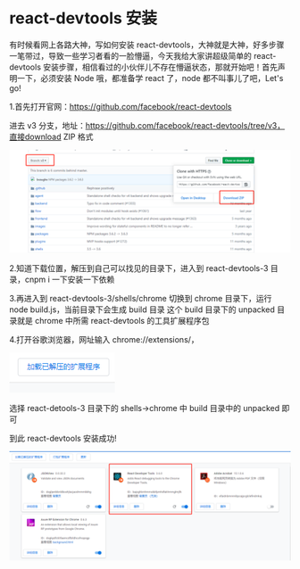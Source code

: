 # react-devtools 安装

有时候看网上各路大神，写如何安装 react-devtools，大神就是大神，好多步骤一笔带过，导致一些学习者看的一脸懵逼，今天我给大家讲超级简单的 react-devtools 安装步骤，相信看过的小伙伴儿不存在懵逼状态，那就开始吧！首先声明一下，必须安装 Node 哦，都准备学 react 了，node 都不叫事儿了吧，Let's go!

1.首先打开官网：https://github.com/facebook/react-devtools

进去 v3 分支，地址：https://github.com/facebook/react-devtools/tree/v3，直接download ZIP 格式

![devtools](../images/react/devtools.png)

2.知道下载位置，解压到自己可以找见的目录下，进入到 react-devtools-3 目录，cnpm i 一下安装一下依赖

3.再进入到 react-devtools-3/shells/chrome 切换到 chrome 目录下，运行 node build.js，当前目录下会生成 build 目录 这个 build 目录下的 unpacked 目录就是 chrome 中所需 react-devtools 的工具扩展程序包

4.打开谷歌浏览器，网址输入 chrome://extensions/，

![devtools](../images/react/devtools-1.png)

选择 react-detools-3 目录下的 shells->chrome 中 build 目录中的 unpacked 即可

到此 react-devtools 安装成功!

![devtools](../images/react/devtools-2.png)
